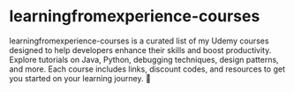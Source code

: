 # learningfromexperience-courses
learningfromexperience-courses is a curated list of my Udemy courses designed to help developers enhance their skills and boost productivity. Explore tutorials on Java, Python, debugging techniques, design patterns, and more. Each course includes links, discount codes, and resources to get you started on your learning journey. 🚀
